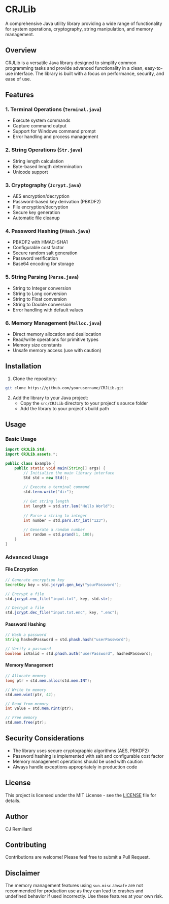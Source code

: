 # CRJLib

A comprehensive Java utility library providing a wide range of functionality for system operations, cryptography, string manipulation, and memory management.

## Overview

CRJLib is a versatile Java library designed to simplify common programming tasks and provide advanced functionality in a clean, easy-to-use interface. The library is built with a focus on performance, security, and ease of use.

## Features

### 1. Terminal Operations (`Terminal.java`)
- Execute system commands
- Capture command output
- Support for Windows command prompt
- Error handling and process management

### 2. String Operations (`Str.java`)
- String length calculation
- Byte-based length determination
- Unicode support

### 3. Cryptography (`Jcrypt.java`)
- AES encryption/decryption
- Password-based key derivation (PBKDF2)
- File encryption/decryption
- Secure key generation
- Automatic file cleanup

### 4. Password Hashing (`PHash.java`)
- PBKDF2 with HMAC-SHA1
- Configurable cost factor
- Secure random salt generation
- Password verification
- Base64 encoding for storage

### 5. String Parsing (`Parse.java`)
- String to Integer conversion
- String to Long conversion
- String to Float conversion
- String to Double conversion
- Error handling with default values

### 6. Memory Management (`Malloc.java`)
- Direct memory allocation and deallocation
- Read/write operations for primitive types
- Memory size constants
- Unsafe memory access (use with caution)

## Installation

1. Clone the repository:
```bash
git clone https://github.com/yourusername/CRJLib.git
```

2. Add the library to your Java project:
   - Copy the `src/CRJLib` directory to your project's source folder
   - Add the library to your project's build path

## Usage

### Basic Usage

```java
import CRJLib.Std;
import CRJLib.assets.*;

public class Example {
    public static void main(String[] args) {
        // Initialize the main library interface
        Std std = new Std();
        
        // Execute a terminal command
        std.term.write("dir");
        
        // Get string length
        int length = std.str.len("Hello World");
        
        // Parse a string to integer
        int number = std.pars.str_int("123");
        
        // Generate a random number
        int random = std.prand(1, 100);
    }
}
```

### Advanced Usage

#### File Encryption
```java
// Generate encryption key
SecretKey key = std.jcrypt.gen_key("yourPassword");

// Encrypt a file
std.jcrypt.enc_file("input.txt", key, std.str);

// Decrypt a file
std.jcrypt.dec_file("input.txt.enc", key, ".enc");
```

#### Password Hashing
```java
// Hash a password
String hashedPassword = std.phash.hash("userPassword");

// Verify a password
boolean isValid = std.phash.auth("userPassword", hashedPassword);
```

#### Memory Management
```java
// Allocate memory
long ptr = std.mem.alloc(std.mem.INT);

// Write to memory
std.mem.wint(ptr, 42);

// Read from memory
int value = std.mem.rint(ptr);

// Free memory
std.mem.free(ptr);
```

## Security Considerations

- The library uses secure cryptographic algorithms (AES, PBKDF2)
- Password hashing is implemented with salt and configurable cost factor
- Memory management operations should be used with caution
- Always handle exceptions appropriately in production code

## License

This project is licensed under the MIT License - see the [LICENSE](LICENSE) file for details.

## Author

CJ Remillard

## Contributing

Contributions are welcome! Please feel free to submit a Pull Request.

## Disclaimer

The memory management features using `sun.misc.Unsafe` are not recommended for production use as they can lead to crashes and undefined behavior if used incorrectly. Use these features at your own risk.